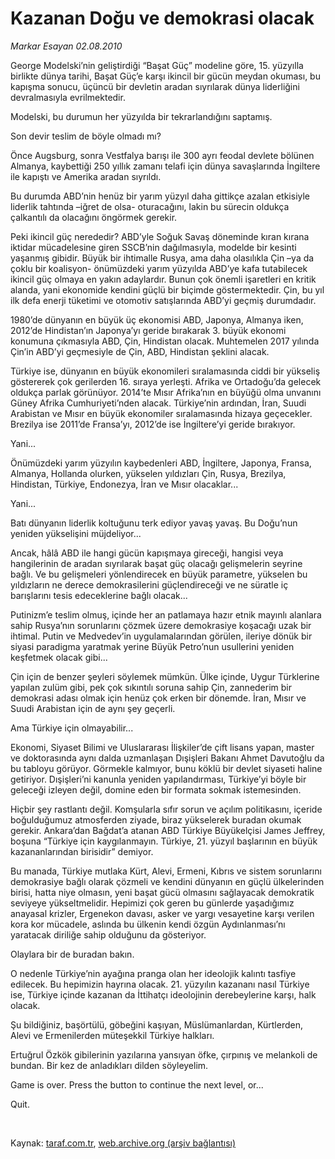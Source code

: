 # Kazanan Doğu ve demokrasi olacak

*Markar Esayan 02.08.2010*

<div class="yazi"><p>George Modelski’nin geliştirdiği “Başat Güç” modeline göre, 15. yüzyılla birlikte dünya tarihi, Başat Güç’e karşı ikincil bir gücün meydan okuması, bu kapışma sonucu, üçüncü bir devletin aradan sıyrılarak dünya liderliğini devralmasıyla evrilmektedir.</p>
<p>Modelski, bu durumun her yüzyılda bir tekrarlandığını saptamış.</p>
<p>Son devir teslim de böyle olmadı mı?</p>
<p>Önce Augsburg, sonra Vestfalya barışı ile 300 ayrı feodal devlete bölünen Almanya, kaybettiği 250 yıllık zamanı telafi için dünya savaşlarında İngiltere ile kapıştı ve Amerika aradan sıyrıldı. </p>
<p>Bu durumda ABD’nin henüz bir yarım yüzyıl daha gittikçe azalan etkisiyle liderlik tahtında –iğret de olsa- oturacağını, lakin bu sürecin oldukça çalkantılı da olacağını öngörmek gerekir.</p>
<p>Peki ikincil güç nerededir? ABD’yle Soğuk Savaş döneminde kıran kırana iktidar mücadelesine giren SSCB’nin dağılmasıyla, modelde bir kesinti yaşanmış gibidir. Büyük bir ihtimalle Rusya, ama daha olasılıkla Çin –ya da çoklu bir koalisyon- önümüzdeki yarım yüzyılda ABD’ye kafa tutabilecek ikincil güç olmaya en yakın adaylardır. Bunun çok önemli işaretleri en kritik alanda, yani ekonomide kendini güçlü bir biçimde göstermektedir. Çin, bu yıl ilk defa enerji tüketimi ve otomotiv satışlarında ABD’yi geçmiş durumdadır. </p>
<p>1980’de dünyanın en büyük üç ekonomisi ABD, Japonya, Almanya iken, 2012’de Hindistan’ın Japonya’yı geride bırakarak 3. büyük ekonomi konumuna çıkmasıyla ABD, Çin, Hindistan olacak. Muhtemelen 2017 yılında Çin’in ABD’yi geçmesiyle de Çin, ABD, Hindistan şeklini alacak.</p>
<p>Türkiye ise, dünyanın en büyük ekonomileri sıralamasında ciddi bir yükseliş göstererek çok gerilerden 16. sıraya yerleşti. Afrika ve Ortadoğu’da gelecek oldukça parlak görünüyor. 2014’te Mısır Afrika’nın en büyüğü olma unvanını Güney Afrika Cumhuriyeti’nden alacak. Türkiye’nin ardından, İran, Suudi Arabistan ve Mısır en büyük ekonomiler sıralamasında hizaya geçecekler. Brezilya ise 2011’de Fransa’yı, 2012’de ise İngiltere’yi geride bırakıyor.</p>
<p>Yani...</p>
<p>Önümüzdeki yarım yüzyılın kaybedenleri ABD, İngiltere, Japonya, Fransa, Almanya, Hollanda olurken, yükselen yıldızları Çin, Rusya, Brezilya, Hindistan, Türkiye, Endonezya, İran ve Mısır olacaklar...</p>
<p>Yani...</p>
<p>Batı dünyanın liderlik koltuğunu terk ediyor yavaş yavaş. Bu Doğu’nun yeniden yükselişini müjdeliyor...</p>
<p>Ancak, hâlâ ABD ile hangi gücün kapışmaya gireceği, hangisi veya hangilerinin de aradan sıyrılarak başat güç olacağı gelişmelerin seyrine bağlı. Ve bu gelişmeleri yönlendirecek en büyük parametre, yükselen bu yıldızların ne derece demokrasilerini güçlendireceği ve ne süratle iç barışlarını tesis edeceklerine bağlı olacak...</p>
<p>Putinizm’e teslim olmuş, içinde her an patlamaya hazır etnik mayınlı alanlara sahip Rusya’nın sorunlarını çözmek üzere demokrasiye koşacağı uzak bir ihtimal. Putin ve Medvedev’in uygulamalarından görülen, ileriye dönük bir siyasi paradigma yaratmak yerine Büyük Petro’nun usullerini yeniden keşfetmek olacak gibi...</p>
<p>Çin için de benzer şeyleri söylemek mümkün. Ülke içinde, Uygur Türklerine yapılan zulüm gibi, pek çok sıkıntılı soruna sahip Çin, zannederim bir demokrasi adası olmak için henüz çok erken bir dönemde. İran, Mısır ve Suudi Arabistan için de aynı şey geçerli.</p>
<p>Ama Türkiye için olmayabilir...</p>
<p>Ekonomi, Siyaset Bilimi ve Uluslararası İlişkiler’de çift lisans yapan, master ve doktorasında aynı dalda uzmanlaşan Dışişleri Bakanı Ahmet Davutoğlu da bu tabloyu görüyor. Görmekle kalmıyor, bunu köklü bir devlet siyaseti haline getiriyor. Dışişleri’ni kanunla yeniden yapılandırması, Türkiye’yi böyle bir geleceği izleyen değil, domine eden bir formata sokmak istemesinden.</p>
<p>Hiçbir şey rastlantı değil. Komşularla sıfır sorun ve açılım politikasını, içeride boğulduğumuz atmosferden ziyade, biraz yükselerek buradan okumak gerekir. Ankara’dan Bağdat’a atanan ABD Türkiye Büyükelçisi James Jeffrey, boşuna “Türkiye için kaygılanmayın. Türkiye, 21. yüzyıl başlarının en büyük kazananlarından birisidir” demiyor.</p>
<p>Bu manada, Türkiye mutlaka Kürt, Alevi, Ermeni, Kıbrıs ve sistem sorunlarını demokrasiye bağlı olarak çözmeli ve kendini dünyanın en güçlü ülkelerinden birisi, hatta niye olmasın, yeni başat gücü olmasını sağlayacak demokratik seviyeye yükseltmelidir. Hepimizi çok geren bu günlerde yaşadığımız anayasal krizler, Ergenekon davası, asker ve yargı vesayetine karşı verilen kora kor mücadele, aslında bu ülkenin kendi özgün Aydınlanması’nı yaratacak diriliğe sahip olduğunu da gösteriyor.</p>
<p>Olaylara bir de buradan bakın.</p>
<p>O nedenle Türkiye’nin ayağına pranga olan her ideolojik kalıntı tasfiye edilecek. Bu hepimizin hayrına olacak. 21. yüzyılın kazananı nasıl Türkiye ise, Türkiye içinde kazanan da İttihatçı ideolojinin derebeylerine karşı, halk olacak.</p>
<p>Şu bildiğiniz, başörtülü, göbeğini kaşıyan, Müslümanlardan, Kürtlerden, Alevi ve Ermenilerden müteşekkil Türkiye halkları.</p>
<p>Ertuğrul Özkök gibilerinin yazılarına yansıyan öfke, çırpınış ve melankoli de bundan. Bir kez de anladıkları dilden söyleyelim.</p>
<p>Game is over. Press the button to continue the next level, or...</p>
<p>Quit.</p>
<p> <br/></p></div>

Kaynak: [taraf.com.tr](http://www.taraf.com.tr:80/markar-esayan/makale-kazanan-dogu-ve-demokrasi-olacak.htm), [web.archive.org (arşiv bağlantısı)](http://web.archive.org/web/20100805111227/http://www.taraf.com.tr:80/markar-esayan/makale-kazanan-dogu-ve-demokrasi-olacak.htm)
